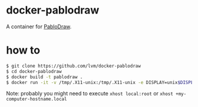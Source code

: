 # docker-pablodraw

A container for [PabloDraw](http://picoe.ca/products/pablodraw/).

# how to

```bash
$ git clone https://github.com/lvm/docker-pablodraw
$ cd docker-pablodraw
$ docker build -t pablodraw .
$ docker run -it -v /tmp/.X11-unix:/tmp/.X11-unix -e DISPLAY=unix$DISPLAY --name pablodraw pablodraw
```

Note: probably you might need to execute `xhost local:root` or `xhost +my-computer-hostname.local`
